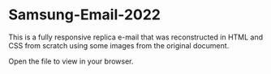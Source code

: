# Samsung-Email-2022

This is a fully responsive replica e-mail that was reconstructed in HTML and CSS from scratch using some images from the original document.

Open the file to view in your browser.
